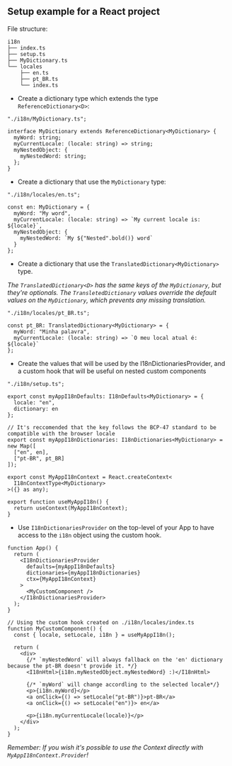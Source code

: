 ## Setup example for a React project

File structure:

```
i18n
├── index.ts
├── setup.ts
├── MyDictionary.ts
└── locales
    ├── en.ts
    ├── pt_BR.ts
    └── index.ts
```

- Create a dictionary type which extends the type `ReferenceDictionary<D>`:

```tsx
"./i18n/MyDictionary.ts";

interface MyDictionary extends ReferenceDictionary<MyDictionary> {
  myWord: string;
  myCurrentLocale: (locale: string) => string;
  myNestedObject: {
    myNestedWord: string;
  };
}
```

- Create a dictionary that use the `MyDictionary` type:

```tsx
"./i18n/locales/en.ts";

const en: MyDictionary = {
  myWord: "My word",
  myCurrentLocale: (locale: string) => `My current locale is: ${locale}`,
  myNestedObject: {
    myNestedWord: `My ${"Nested".bold()} word`
  }
};
```

- Create a dictionary that use the `TranslatedDictionary<MyDictionary>` type.

_The `TranslatedDictionary<D>` has the same keys of the `MyDictionary`, but they're optionals.
The `TransletedDictionary` values override the default values on the `MyDictionary`, which prevents any missing translation._

```tsx
"./i18n/locales/pt_BR.ts";

const pt_BR: TranslatedDictionary<MyDictionary> = {
  myWord: "Minha palavra",
  myCurrentLocale: (locale: string) => `O meu local atual é: ${locale}`
};
```

- Create the values that will be used by the I18nDictionariesProvider, and a custom hook that will be useful on nested custom components

```tsx
"./i18n/setup.ts";

export const myAppI18nDefaults: I18nDefaults<MyDictionary> = {
  locale: "en",
  dictionary: en
};

// It's reccomended that the key follows the BCP-47 standard to be compatible with the browser locale
export const myAppI18nDictionaries: I18nDictionaries<MyDictionary> = new Map([
  ["en", en],
  ["pt-BR", pt_BR]
]);

export const MyAppI18nContext = React.createContext<
  I18nContextType<MyDictionary>
>({} as any);

export function useMyAppI18n() {
  return useContext(MyAppI18nContext);
}
```

- Use `I18nDictionariesProvider` on the top-level of your App to have access to the `i18n` object using the custom hook.

```tsx
function App() {
  return (
    <I18nDictionariesProvider
      defaults={myAppI18nDefaults}
      dictionaries={myAppI18nDictionaries}
      ctx={MyAppI18nContext}
    >
      <MyCustomComponent />
    </I18nDictionariesProvider>
  );
}

// Using the custom hook created on ./i18n/locales/index.ts
function MyCustomComponent() {
  const { locale, setLocale, i18n } = useMyAppI18n();

  return (
    <div>
      {/* `myNestedWord` will always fallback on the 'en' dictionary because the pt-BR doesn't provide it. */}
      <I18nHtml>{i18n.myNestedObject.myNestedWord} :)</I18nHtml>

      {/* `myWord` will change accordling to the selected locale*/}
      <p>{i18n.myWord}</p>
      <a onClick={() => setLocale("pt-BR")}>pt-BR</a>
      <a onClick={() => setLocale("en")}> en</a>

      <p>{i18n.myCurrentLocale(locale)}</p>
    </div>
  );
}
```

_Remember: If you wish it's possible to use the Context directly with `MyAppI18nContext.Provider`!_
